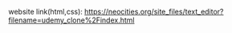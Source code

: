 website link(html,css):
https://neocities.org/site_files/text_editor?filename=udemy_clone%2Findex.html
